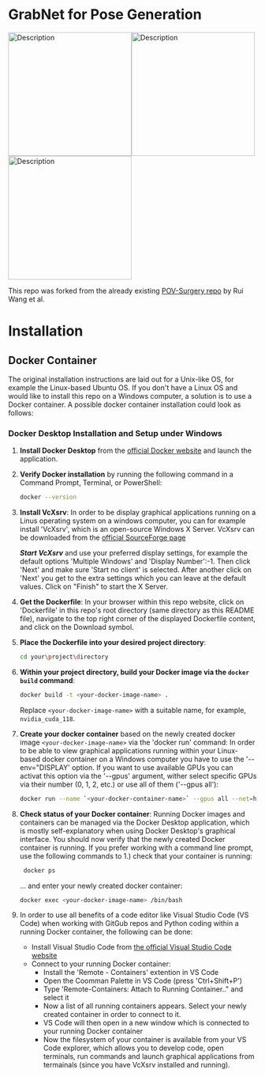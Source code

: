 # GrabNet for Pose Generation

<img src="assets/images/GrabNet_Voluson_grasps.gif" width="250" height="250" alt="Description"><img src="assets/images/GrabNet_single_Voluson_grasp1.gif" width="250" height="250" alt="Description"><img src="assets/images/GrabNet_single_Voluson_grasp2.gif" width="250" height="250" alt="Description">

This repo was forked from the already existing [POV-Surgery repo](https://github.com/BatFaceWayne/POV_Surgery) by Rui Wang et al. 

# Installation 

## Docker Container

The original installation instructions are laid out for a Unix-like OS, for example the Linux-based Ubuntu OS. 
If you don't have a Linux OS and would like to install this repo on a Windows computer, a solution is to use a Docker container. 
A possible docker container installation could look as follows: 

### Docker Desktop Installation and Setup under Windows

1. **Install Docker Desktop** from the [official Docker website](https://www.docker.com/products/docker-desktop/) and launch the application.

2. **Verify Docker installation** by running the following command in a Command Prompt, Terminal, or PowerShell:
    ```sh
    docker --version
    ```

3. **Install VcXsrv**: In order to be display graphical applications running on a Linus operating system on a windows computer, you can for example install 'VcXsrv', which is an open-source Windows X Server.
                       VcXsrv can be downloaded from the [official SourceForge page](https://sourceforge.net/projects/vcxsrv/)
   
     ***Start VcXsrv*** and use your preferred display settings, for example the default options 'Multiple Windows' and 'Display Number':-1. Then click 'Next' and make sure 'Start no client' is selected. After another click on 'Next' you get to the extra settings which you can leave at the default values. Click on "Finish" to start the X Server.
        
   
5. **Get the Dockerfile**: In your browser within this repo website, click on 'Dockerfile' in this repo's root directory (same directory as this README file), navigate to the top right corner of the displayed Dockerfile content, and click on the Download symbol.

6. **Place the Dockerfile into your desired project directory**:
    ```sh
    cd your\project\directory
    ```

7. **Within your project directory, build your Docker image via the `docker build` command**:
    ```sh
    docker build -t <your-docker-image-name> .
    ```
    Replace `<your-docker-image-name>` with a suitable name, for example, `nvidia_cuda_118`. 

8. **Create your docker container** based on the newly created docker image `<your-docker-image-name>` via the 'docker run' command: In order to be able to view graphical applications running within your Linux-based docker container on a Windows computer you have to use the '--env="DISPLAY' option.
   If you want to use available GPUs you can activat this option via the '--gpus' argument, wither select specific GPUs via their number (0, 1, 2, etc.) or use all of them ('--gpus all'): 
    ```sh
   docker run --name `<your-docker-container-name>` --gpus all --net=host --env="DISPLAY" -it `<your-docker-image-name>`
   ```

9. **Check status of your Docker container**: Running Docker images and containers can be managed via the Docker Desktop application, which is mostly self-explanatory when using Docker Desktop's graphical interface. You should now verify that the newly created Docker container is running.
    If you prefer working with a command line prompt, use the following commands to 1.) check that your container is running:
     ```sh
      docker ps
    ```
    ... and enter your newly created docker container:
    ```sh
    docker exec <your-docker-image-name> /bin/bash
    ```
11. In order to use all benefits of a code editor like Visual Studio Code (VS Code) when working with GitGub repos and Python coding within a running Docker container, the following can be done:
     * Install Visual Studio Code from [the official Visual Studio Code website](https://code.visualstudio.com/)
     * Connect to your running Docker container:
       - Install the 'Remote - Containers' extention in VS Code
       - Open the Coomman Palette in VS Code (press 'Ctrl+Shift+P')
       - Type 'Remote-Containers: Attach to Running Container.." and select it
       - Now a list of all running containers appears. Select your newly created container in order to connect to it.
       - VS Code will then open in a new window which is connected to your running Docker container
       - Now the filesystem of your container is available from your VS Code explorer, which allows you to develop code, open terminals, run commands and launch graphical applications from termainals (since you have VcXsrv installed and running). 






